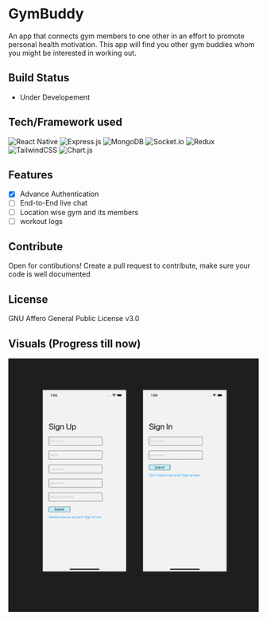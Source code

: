 # GymBuddy
An app that connects gym members to one other in an effort to promote personal health motivation. This app will find you other gym buddies whom you might be interested in working out.

## Build Status
- Under Developement

## Tech/Framework used
![React Native](https://img.shields.io/badge/react_native-%2320232a.svg?style=for-the-badge&logo=react&logoColor=%2361DAFB)
![Express.js](https://img.shields.io/badge/express.js-%23404d59.svg?style=for-the-badge&logo=express&logoColor=%2361DAFB)
![MongoDB](https://img.shields.io/badge/MongoDB-%234ea94b.svg?style=for-the-badge&logo=mongodb&logoColor=white)
![Socket.io](https://img.shields.io/badge/Socket.io-black?style=for-the-badge&logo=socket.io&badgeColor=010101)
![Redux](https://img.shields.io/badge/redux-%23593d88.svg?style=for-the-badge&logo=redux&logoColor=white)
![TailwindCSS](https://img.shields.io/badge/tailwindcss-%2338B2AC.svg?style=for-the-badge&logo=tailwind-css&logoColor=white)
![Chart.js](https://img.shields.io/badge/chart.js-F5788D.svg?style=for-the-badge&logo=chart.js&logoColor=white)

## Features
- [X] Advance Authentication
- [ ] End-to-End live chat
- [ ] Location wise gym and its members
- [ ] workout logs

## Contribute
Open for contibutions! Create a pull request to contribute, make sure your code is well documented

## License
GNU Affero General Public License v3.0

## Visuals (Progress till now)
<img src="https://github.com/mansooranis/GymBuddy/blob/main/assets/authss.png">
